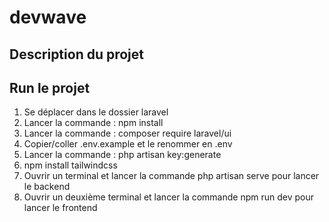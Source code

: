 # devwave
## Description du projet

## Run le projet
1. Se déplacer dans le dossier laravel
2. Lancer la commande : npm install
3. Lancer la commande : composer require laravel/ui
5. Copier/coller .env.example et le renommer en .env
6. Lancer la commande : php artisan key:generate
7. npm install tailwindcss
8. Ouvrir un terminal et lancer la commande php artisan serve pour lancer le backend
9. Ouvrir un deuxième terminal et lancer la commande npm run dev pour lancer le frontend
